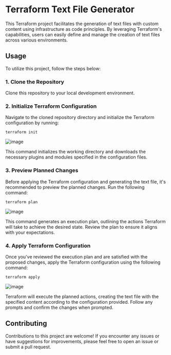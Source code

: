 # Terraform Text File Generator

This Terraform project facilitates the generation of text files with custom content using infrastructure as code principles. By leveraging Terraform's capabilities, users can easily define and manage the creation of text files across various environments.

## Usage

To utilize this project, follow the steps below:

### 1. Clone the Repository

Clone this repository to your local development environment.

### 2. Initialize Terraform Configuration

Navigate to the cloned repository directory and initialize the Terraform configuration by running:

  `terraform init`
  
  ![image](https://github.com/RSauravR/Simple-Terraform-Script-Make_file/assets/121216190/edc83de5-97d1-48c6-8367-7285039db93e)

This command initializes the working directory and downloads the necessary plugins and modules specified in the configuration files.

### 3. Preview Planned Changes

Before applying the Terraform configuration and generating the text file, it's recommended to preview the planned changes. Run the following command:

  `terraform plan`
  
  ![image](https://github.com/RSauravR/Simple-Terraform-Script-Make_file/assets/121216190/0d2f1b02-1691-4de2-94d0-21a0bade6fec)

This command generates an execution plan, outlining the actions Terraform will take to achieve the desired state. Review the plan to ensure it aligns with your expectations.

### 4. Apply Terraform Configuration

Once you've reviewed the execution plan and are satisfied with the proposed changes, apply the Terraform configuration using the following command:

  `terraform apply`
  
  ![image](https://github.com/RSauravR/Simple-Terraform-Script-Make_file/assets/121216190/fcece798-4ae8-47fa-9966-97b8d2b8c890)

Terraform will execute the planned actions, creating the text file with the specified content according to the configuration provided. Follow any prompts and confirm the changes when prompted.

## Contributing

Contributions to this project are welcome! If you encounter any issues or have suggestions for improvements, please feel free to open an issue or submit a pull request.



